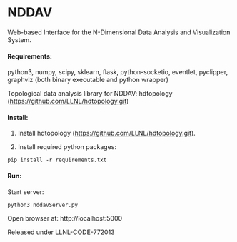 # NDDAV
Web-based Interface for the N-Dimensional Data Analysis and Visualization System.

#### Requirements:
python3, numpy, scipy, sklearn, flask, python-socketio, eventlet, pyclipper, graphviz (both binary executable and python wrapper)

Topological data analysis library for NDDAV: hdtopology (https://github.com/LLNL/hdtopology.git)

#### Install:
1. Install hdtopology (https://github.com/LLNL/hdtopology.git).

3. Install required python packages:
```console
pip install -r requirements.txt
```

#### Run:

Start server:
```console
python3 nddavServer.py
```

Open browser at: http://localhost:5000


Released under LLNL-CODE-772013
